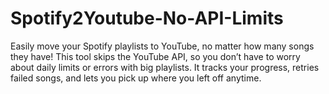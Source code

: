 # Spotify2Youtube-No-API-Limits
Easily move your Spotify playlists to YouTube, no matter how many songs they have! This tool skips the YouTube API, so you don’t have to worry about daily limits or errors with big playlists. It tracks your progress, retries failed songs, and lets you pick up where you left off anytime.
